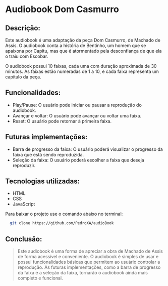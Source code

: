 # Audiobook Dom Casmurro

## Descrição:

Este audiobook é uma adaptação da peça Dom Casmurro, de Machado de Assis. O audiobook conta a história de Bentinho, 
um homem que se apaixona por Capitu, mas que é atormentado pela desconfiança de que ela o traiu com Escobar.

O audiobook possui 10 faixas, cada uma com duração aproximada de 30 minutos. As faixas estão numeradas de 1 a 10, e cada faixa representa um capítulo da peça.

## Funcionalidades:
* Play/Pause: O usuário pode iniciar ou pausar a reprodução do audiobook.
* Avançar e voltar: O usuário pode avançar ou voltar uma faixa.
* Reset: O usuário pode retornar à primeira faixa.

## Futuras implementações:
* Barra de progresso da faixa: O usuário poderá visualizar o progresso da faixa que está sendo reproduzida.
* Seleção da faixa: O usuário poderá escolher a faixa que deseja reproduzir.

## Tecnologias utilizadas:
* HTML
* CSS
* JavaScript

Para baixar o projeto use o comando abaixo no terminal:
```bash
  git clone https://github.com/PedroXA/audioBook
```

## Conclusão:

> Este audiobook é uma forma de apreciar a obra de Machado de Assis de forma acessível e conveniente. 
O audiobook é simples de usar e possui funcionalidades básicas que permitem ao usuário controlar a reprodução. As futuras implementações, 
como a barra de progresso da faixa e a seleção da faixa, tornarão o audiobook ainda mais completo e funcional.
